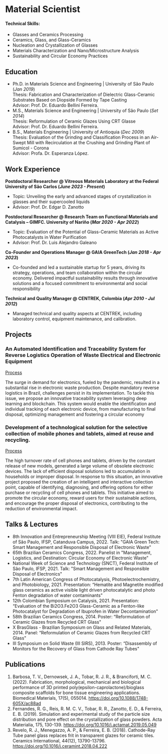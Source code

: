 # Material Scientist

#### Technical Skills:  
- Glasses and Ceramics Processing
- Ceramics, Glass, and Glass-Ceramics
- Nucleation and Crystallization of Glasses
- Materials Characterization and Nano/Microstructure Analysis
- Sustainability and Circular Economy Practices

## Education
- Ph.D. in Materials Science and Engineering | University of São Paulo (_Jan 2019_)  
  Thesis: Fabrication and Characterization of Dielectric Glass-Ceramic Substrates Based on Diopside Formed by Tape Casting  
  Advisor: Prof. Dr. Eduardo Bellini Ferreira.               		
- M.S., Materials Science and Engineering	| University of São Paulo (_Set 2014_)  
  Thesis: Reformulation of Ceramic Glazes Using CRT Glasse  
  Advisor: Prof. Dr. Eduardo Bellini Ferreira.              		
- B.S., Materials Engineering | University of Antioquia (_Dec 2009_)  
  Thesis: Evaluation of the Grinding and Classification Process in an Air-Swept Mill with Recirculation at the Crushing and Grinding Plant of Sumicol - Corona  
  Advisor: Profa. Dr. Esperanza López.

## Work Experience
**Postdoctoral Researcher @ Vitreous Materials Laboratory at the Federal University of São Carlos (_June 2023 - Present_)**
- Topic:  Unveiling the early and advanced stages of crystallization in glasses and their supercooled liquids
- Advisor: Prof. Dr. Edgar D. Zanotto

**Postdoctoral Researcher @ Research Team on Functional Materials and Catalysis – GIMFC. University of Nariño (_Mar 2020 - Apr 2022_)**
- Topic:  Evaluation of the Potential of Glass-Ceramic Materials as Active Photocatalysts in Water Purification
- Advisor: Prof. Dr. Luis Alejandro Galeano

**Co-Founder and Operations Manager @ GAIA GreenTech (_Jan 2018 - Apr 2023_)**
- Co-founded and led a sustainable startup for 5 years, driving its strategy, operations, and team collaboration within the circular economy. Delivered impactful sustainability results through innovative solutions and a focused commitment to environmental and social responsibility

**Technical and Quality Manager @ CENTREK, Colombia (_Apr 2010 - Jul 2012_)**
- Managed technical and quality aspects at CENTREK, including laboratory control, equipment maintenance, and calibration.

## Projects
### An Automated Identification and Traceability System for Reverse Logistics Operation of Waste Electrical and Electronic Equipment
[Process](https://bv.fapesp.br/pt/auxilios/110910/sistema-de-identificacao-e-rastreabilidade-na-logistica-reversa-de-residuos-de-equipamentos-eletroel/)

The surge in demand for electronics, fueled by the pandemic, resulted in a substantial rise in electronic waste production. Despite mandatory reverse logistics in Brazil, challenges persist in its implementation. To tackle this issue, we propose an innovative traceability system leveraging deep learning and blockchain. This system would enable the identification and individual tracking of each electronic device, from manufacturing to final disposal, optimizing management and fostering a circular economy


### Development of a technological solution for the selective collection of mobile phones and tablets, aimed at reuse and recycling.
[Process](https://bv.fapesp.br/pt/auxilios/105701/desenvolvimento-de-um-equipamento-para-coleta-seletiva-de-celulares-e-tablets-para-o-mercado-de-reus/)

The high turnover rate of cell phones and tablets, driven by the constant release of new models, generated a large volume of obsolete electronic devices. The lack of efficient disposal solutions led to accumulation in households or improper disposal. In response to this situation, an innovative project proposed the creation of an intelligent and interactive collection point, capable of identifying, diagnosing, and offering options for either purchase or recycling of cell phones and tablets. This initiative aimed to promote the circular economy, reward users for their sustainable actions, and encourage the proper disposal of electronics, contributing to the reduction of environmental impact.

## Talks & Lectures
- 8th Innovation and Entrepreneurship Meeting (VIII EIE), Federal Institute of São Paulo, IFSP, Catanduva Campus, 2022. Talk: "GAIA Green Tech: Smart Management and Responsible Disposal of Electronic Waste"
- 65th Brazilian Ceramics Congress, 2022. Panelist in "Management, Logistics, and Destination: Circular Economy of Electronic Waste"
- National Week of Science and Technology (SNCT), Federal Institute of São Paulo, IFSP, 2021. Talk: "Smart Management and Responsible Disposal of Electronics"
- 7th Latin American Congress of Photocatalysis, Photoelectrochemistry, and Photobiology, 2021. Presentation: “Hematite and Magnetite modified glass ceramics as active visible light driven photocatalytic and photo Fenton degradation of water contaminants"
- 12th Colombian Symposium on Catalysis, 2021. Presentation: “Evaluation of the Bi2O3.Fe2O3 Glass-Ceramic as a Fenton-like Photocatalyst for Degradation of Ibuprofen in Water Decontamination"
- 58th Brazilian Ceramics Congress, 2014. Poster: “Reformulation of Ceramic Glazes from Recycled CRT Glass"
- X BrasGlass - Brazilian Symposium on Glass and Related Materials, 2014. Panel: “Reformulation of Ceramic Glazes from Recycled CRT Glass"
- III Symposium on Solid Waste (III SIRS), 2013. Poster: “Disassembly of Monitors for the Recovery of Glass from Cathode Ray Tubes"


## Publications
1. Barbosa, T. V., Dernowsek, J. A., Tobar, R. J. R., & Branciforti, M. C. (2022). Fabrication, morphological, mechanical and biological performance of 3D printed poly(epsilon-caprolactone)/bioglass composite scaffolds for bone tissue engineering applications. Biomedical Materials, 17(5), 055014. https://doi.org/10.1088/1748-605X/ac88ad
2. Fernandes, R. G., Reis, R. M. C. V., Tobar, R. R., Zanotto, E. D., & Ferreira, E. B. (2019). Simulation and experimental study of the particle size distribution and pore effect on the crystallization of glass powders. Acta Materialia, 175, 130-139. https://doi.org/10.1016/j.actamat.2019.05.049
3. Revelo, R. J., Menegazzo, A. P., & Ferreira, E. B. (2018). Cathode-Ray Tube panel glass replaces frit in transparent glazes for ceramic tiles. Ceramics International, 44(12), 13790-13796. https://doi.org/10.1016/j.ceramint.2018.04.222

